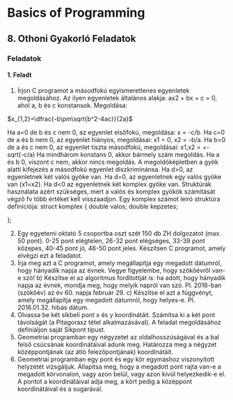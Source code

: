# Basics of Programming
## 8. Othoni Gyakorló Feladatok

### Feladatok
#### 1. Feladt
1. Írjon C programot a másodfokú egyismeretlenes egyenletek megoldásához. Az ilyen egyenletek
általános alakja: ax2 + bx + c = 0, ahol a, b és c konstansok. Megoldása:

$x_{1,2}=\dfrac{-b\pm\sqrt{b^2-4ac}}{2a}$

Ha a=0 de b és c nem 0, az egyenlet elsőfokú, megoldása: x = -c/b.
Ha c=0 de a és b nem 0, az egyenlet hiányos, megoldásai: x1 = 0, x2 = -b/a.
Ha b=0 de a és c nem 0, az egyenlet tiszta másodfokú, megoldásai: x1,x2 = +- sqrt(-c/a)
Ha mindhárom konstans 0, akkor bármely szám megoldás.
Ha a és b 0, viszont c nem, akkor nincs megoldás.
A megoldóképletben a gyök alatti kifejezés a másodfokú egyenlet diszkriminánsa. Ha d>0, az
egyenletnek két valós gyöke van. Ha d=0, az egyenletnek egy valós gyöke van (x1=x2). Ha d<0 az
egyenletnek két komplex gyöke van.
Struktúrák használata azért szükséges, mert a valós és komplex gyökök számítását végző fv több
értéket kell visszaadjon.
Egy komplex számot leíró struktúra definíciója: struct komplex {
double valos;
double kepzetes;

};

2. Egy egyetemi oktató 5 csoportba oszt szét 150 db ZH dolgozatot (max. 50 pont). 0-25 pont
elégtelen, 26-32 pont elégséges, 33-39 pont közepes, 40-45 pont jó, 46-50 pont jeles. Készítsen C
programot, amely elvégzi ezt a feladatot.
3. Írja meg azt a C programot, amely megállapítja egy megadott dátumról, hogy hányadik napja az
évnek. Vegye figyelembe, hogy szökőévről van-e szó!
b) Készítse el az algoritmus fordítottját is: ha adott, hogy hányadik napja az évnek, mondja meg,
hogy melyik napról van szó. Pl. 2016-ban (szökőév) az év 60. napja február 29.
c) Készítse el azt a függvényt, amely megállapítja egy megadott dátumról, hogy helyes-e. Pl.
2016.01.32. hibás dátum.
4. Olvassa be két síkbeli pont x és y koordinátáit. Számítsa ki a két pont távolságát (a Pitagorasz
tétel alkalmazásával). A feladat megoldásához definiáljon saját Sikpont típust.
5. Geometriai programban egy négyzetet az oldalhosszúságával és a bal felső csúcsának
koordinátáival adunk meg. Határozza meg a négyzet középpontjának (az átló felezőpontjának)
koordinátáit.
6. Geometriai programban egy pont és egy kör egymáshoz viszonyított helyzetét vizsgáljuk.
Állapítsa meg, hogy a megadott pont rajta van-e a megadott körvonalon, vagy azon belül, vagy azon
kívül helyezkedik-e el. A pontot a koordinátáival adja meg, a kört pedig a középpont koordinátáival
és a sugarával.
